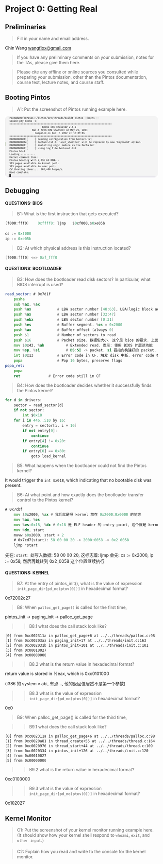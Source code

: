 # Project 0: Getting Real

## Preliminaries

> Fill in your name and email address.

Chin Wang <wangfiox@gmail.com>

> If you have any preliminary comments on your submission, notes for the TAs, please give them here.

> Please cite any offline or online sources you consulted while preparing your submission, other than the Pintos documentation, course text, lecture notes, and course staff.

## Booting Pintos

> A1: Put the screenshot of Pintos running example here.

![](image/startup.png)

## Debugging

#### QUESTIONS: BIOS

> B1: What is the first instruction that gets executed?

```asm
[f000:fff0]    0xffff0: ljmp   $0xf000,$0xe05b

cs := 0xf000
ip := 0xe05b
```

> B2: At which physical address is this instruction located?

```asm
[f000:fff0] <=> 0xf_fff0
```

#### QUESTIONS: BOOTLOADER

> B3: How does the bootloader read disk sectors? In particular, what BIOS interrupt is used?

```asm
read_sector: # 0x7d1f
	pusha
	sub %ax, %ax
	push %ax			# LBA sector number [48:63], LBA(logic block address, 逻辑块寻址)
	push %ax			# LBA sector number [32:47]
	push %ebx			# LBA sector number [0:31]
	push %es			# Buffer segment. %es = 0x2000
	push %ax			# Buffer offset (always 0)
	push $1				# Number of sectors to read
	push $16			# Packet size. 数据包大小, 这个是 bios 的要求. 上面就是构建数据包的过程(push), 一共是 16 Byte
	mov $0x42, %ah			# Extended read. 表示: 使用 BIOS 扩展读功能
	mov %sp, %si			# DS:SI -> packet. si 要指向构建好的 packet. 因为是在栈中构建的.
	int $0x13			# Error code in CF. 触发 disk 中断. error code 在 CF 中
	popa				# Pop 16 bytes, preserve flags
popa_ret:
	popa
	ret				# Error code still in CF
```

> B4: How does the bootloader decides whether it successfully finds the Pintos kernel?

```py
for d in drivers:
    sector = read_sector(d)
    if not sector:
        int $0x18
    for i in 446..510 by 16:
        entry = sector[i, i + 16]
        if not entry[0]:
            continue
        if entry[4] != 0x20:
            continue
        if entry[0] == 0x80:
            goto load_kernel
```

> B5: What happens when the bootloader could not find the Pintos kernel?

It would trigger the `int $x018`, which indicating that no bootable disk was present.

> B6: At what point and how exactly does the bootloader transfer control to the Pintos kernel?

```asm
# 0x7cbf
	mov $0x2000, %ax # 我们就是把 kernel 放在 0x2000:0x0000 的地方
	mov %ax, %es
	mov %es:0x18, %dx # 0x18 是 ELF header 的 entry point, 这个就是 kernel 的入口地址. 也就是 0xc002_0058
	mov %dx, start
	movw $0x2000, start + 2
	# 0x7cd7(start): 58 00 00 20 -> 2000:0058 -> 0x2_0058
	ljmp *start
```

先在: `start:` 处写入数据: 58 00 00 20, 这标志着: ljmp 会先: cs := 0x2000, ip := 0x58, 然后再跳转到 0x2_0058 这个位置继续执行

#### QUESTIONS: KERNEL

> B7: At the entry of pintos_init(), what is the value of expression `init_page_dir[pd_no(ptov(0))]` in hexadecimal format?

0x72002c27

> B8: When `palloc_get_page()` is called for the first time,

pintos_init -> paging_init -> palloc_get_page

> > B8.1 what does the call stack look like?

```gdb
[0] from 0xc002311a in palloc_get_page+6 at ../../threads/palloc.c:98
[1] from 0xc00203aa in paging_init+17 at ../../threads/init.c:163
[2] from 0xc002031b in pintos_init+101 at ../../threads/init.c:101
[3] from 0x00010027
[4] from 0x00000000
```

> > B8.2 what is the return value in hexadecimal format?

return value is stored in %eax, which is 0xc0101000

(i386 的 system v abi, 有点..., 他的返回值居然不是第一个参数)

> > B8.3 what is the value of expression `init_page_dir[pd_no(ptov(0))]` in hexadecimal format?

0x0

> B9: When palloc_get_page() is called for the third time,

> > B9.1 what does the call stack look like?

```gdb
[0] from 0xc002311a in palloc_get_page+6 at ../../threads/palloc.c:98
[1] from 0xc0020a81 in thread_create+55 at ../../threads/thread.c:164
[2] from 0xc0020976 in thread_start+44 at ../../threads/thread.c:109
[3] from 0xc0020334 in pintos_init+126 at ../../threads/init.c:120
[4] from 0x00010027
[5] from 0x00000000
```

> > B9.2 what is the return value in hexadecimal format?

0xc0103000

> > B9.3 what is the value of expression `init_page_dir[pd_no(ptov(0))]` in hexadecimal format?

0x102027

## Kernel Monitor

> C1: Put the screenshot of your kernel monitor running example here. (It should show how your kernel shell respond to `whoami`, `exit`, and `other input`.)

####

> C2: Explain how you read and write to the console for the kernel monitor.
